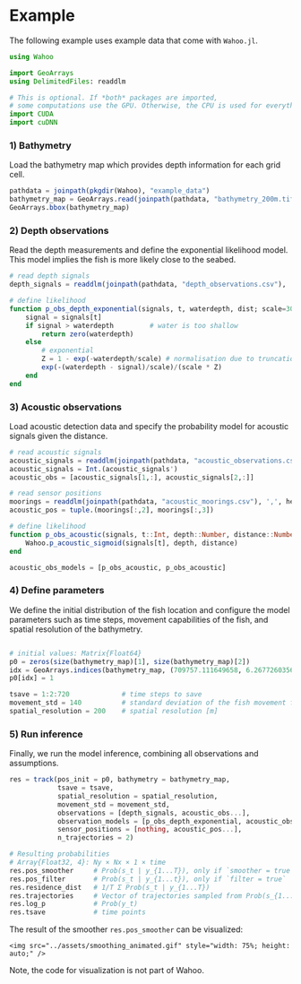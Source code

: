 # Example

The following example uses example data that come with `Wahoo.jl`.

```julia
using Wahoo

import GeoArrays
using DelimitedFiles: readdlm

# This is optional. If *both* packages are imported,
# some computations use the GPU. Otherwise, the CPU is used for everything.
import CUDA
import cuDNN
```

### 1) Bathymetry

Load the bathymetry map which provides depth information for each grid cell.

```julia
pathdata = joinpath(pkgdir(Wahoo), "example_data")
bathymetry_map = GeoArrays.read(joinpath(pathdata, "bathymetry_200m.tif"))
GeoArrays.bbox(bathymetry_map)
```

### 2) Depth observations

Read the depth measurements and define the exponential
likelihood model. This model implies the fish is more likely close to the
seabed.

```julia
# read depth signals
depth_signals = readdlm(joinpath(pathdata, "depth_observations.csv"), ',', header=true)[1][:,2]

# define likelihood
function p_obs_depth_exponential(signals, t, waterdepth, dist; scale=30f0)
    signal = signals[t]
    if signal > waterdepth         # water is too shallow
        return zero(waterdepth)
    else
        # exponential
        Z = 1 - exp(-waterdepth/scale) # normalisation due to truncation
        exp(-(waterdepth - signal)/scale)/(scale * Z)
    end
end
```

### 3) Acoustic observations

Load acoustic detection data and specify the probability model
for acoustic signals given the distance.

```julia
# read acoustic signals
acoustic_signals = readdlm(joinpath(pathdata, "acoustic_observations.csv"), ',', header=true)[1][:,2:3]
acoustic_signals = Int.(acoustic_signals')
acoustic_obs = [acoustic_signals[1,:], acoustic_signals[2,:]]

# read sensor positions
moorings = readdlm(joinpath(pathdata, "acoustic_moorings.csv"), ',', header=true)[1]
acoustic_pos = tuple.(moorings[:,2], moorings[:,3])

# define likelihood
function p_obs_acoustic(signals, t::Int, depth::Number, distance::Number)
    Wahoo.p_acoustic_sigmoid(signals[t], depth, distance)
end

acoustic_obs_models = [p_obs_acoustic, p_obs_acoustic]
```


### 4) Define parameters

We define the initial distribution of the fish location and configure the model parameters
such as time steps, movement capabilities of the fish, and spatial
resolution of the bathymetry.

```julia

# initial values: Matrix{Float64}
p0 = zeros(size(bathymetry_map)[1], size(bathymetry_map)[2])
idx = GeoArrays.indices(bathymetry_map, (709757.111649658, 6.26772603565296e6)) # last known location of the fish
p0[idx] = 1

tsave = 1:2:720             # time steps to save
movement_std = 140          # standard deviation of the fish movement for one time step [m]
spatial_resolution = 200    # spatial resolution [m]
```

### 5) Run inference

Finally, we run the model inference, combining all observations and
assumptions.

```julia
res = track(pos_init = p0, bathymetry = bathymetry_map,
            tsave = tsave,
            spatial_resolution = spatial_resolution,
            movement_std = movement_std,
            observations = [depth_signals, acoustic_obs...],
            observation_models = [p_obs_depth_exponential, acoustic_obs_models...],
            sensor_positions = [nothing, acoustic_pos...],
            n_trajectories = 2)

# Resulting probabilities
# Array{Float32, 4}: Ny × Nx × 1 × time
res.pos_smoother     # Prob(s_t | y_{1...T}), only if `smoother = true` was used
res.pos_filter       # Prob(s_t | y_{1...t}), only if `filter = true`
res.residence_dist   # 1/T Σ Prob(s_t | y_{1...T})
res.trajectories     # Vector of trajectories sampled from Prob(s_{1...T} | y_{1...T})
res.log_p            # Prob(y_t)
res.tsave            # time points
```

The result of the smoother `res.pos_smoother` can be visualized:

```@raw html
<img src="../assets/smoothing_animated.gif" style="width: 75%; height: auto;" />
```

Note, the code for visualization is not part of Wahoo.

